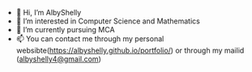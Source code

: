 - 👋 Hi, I’m AlbyShelly
- 👀 I’m interested in Computer Science and Mathematics
- 🌱 I’m currently pursuing MCA
- 📫 You can contact me through my personal websibte(https://albyshelly.github.io/portfolio/) or through my mailid (albyshelly4@gmail.com)
 
<!---
AlbyShelly/AlbyShelly is a ✨ special ✨ repository because its `README.md` (this file) appears on your GitHub profile.
You can click the Preview link to take a look at your changes.
--->
